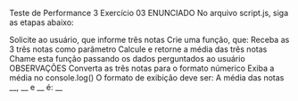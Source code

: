 Teste de Performance 3
Exercício 03
ENUNCIADO
No arquivo script.js, siga as etapas abaixo:

Solicite ao usuário, que informe três notas
Crie uma função, que:
Receba as 3 três notas como parâmetro
Calcule e retorne a média das três notas
Chame esta função passando os dados perguntados ao usuário
OBSERVAÇÕES
Converta as três notas para o formato númerico
Exiba a média no console.log()
O formato de exibição deve ser:
A média das notas __, __ e __ é: __